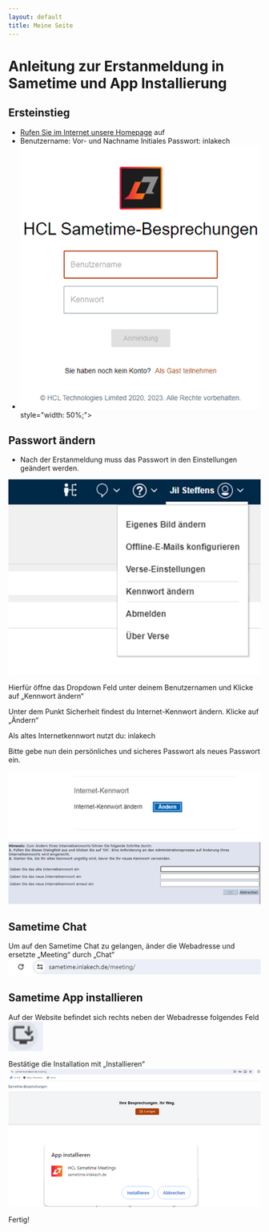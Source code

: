 ```yaml
---
layout: default
title: Meine Seite
---
```


# Anleitung zur Erstanmeldung in Sametime und App Installierung  

## Ersteinstieg
- [Rufen Sie im Internet unsere Homepage](https://sametime.inlakech.de/login) auf
- Benutzername: Vor- und Nachname Initiales Passwort: inlakech
- ![alt text](../resources/image-1.png)style="width: 50%;">
</p>


## Passwort ändern

- Nach der Erstanmeldung muss das Passwort in den Einstellungen geändert werden.

![alt text](../resources/image.png)

Hierfür öffne das Dropdown Feld unter deinem Benutzernamen und Klicke auf „Kennwort ändern“

Unter dem Punkt Sicherheit findest du Internet-Kennwort ändern. 
Klicke auf „Ändern“

Als altes Internetkennwort nutzt du: inlakech

Bitte gebe nun dein persönliches 
und sicheres Passwort als neues Passwort ein.

![hcl-knowledgebase/resources/image-3.png](../resources/image-3.png)

## Sametime Chat
Um auf den Sametime Chat zu gelangen, änder die Webadresse und ersetzte „Meeting“ durch „Chat“
![alt text](../resources/image-4.png)


## Sametime App installieren
Auf der Website befindet sich rechts neben der Webadresse folgendes Feld
![alt text](../resources/image-7.png)

Bestätige die Installation mit „Installieren“ 
![alt text](../resources/image-5.png)

Fertig!
